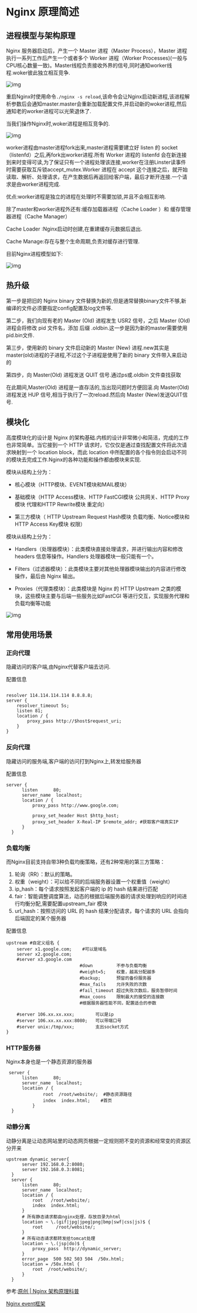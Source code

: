 # Nginx 原理简述

## 进程模型与架构原理

Nginx 服务器启动后，产生一个 Master 进程（Master Process），Master 进程执行一系列工作后产生一个或者多个 Worker 进程（Worker Processes)(一般与CPU核心数量一致)。Master线程负责接收外界的信号,同时通知worker线程.woker彼此独立相互竞争.

![img](https://imgconvert.csdnimg.cn/aHR0cHM6Ly9tbWJpei5xcGljLmNuL3N6X21tYml6X3BuZy9IVjR5VEk2UGpiSlJndklEOHlLTG9RbzJsdkIycFVZTFYxMHdOeUN1dDM3Z1VTN0FiQVNQaWJsa2lhdkFXMHdGaWNnSk10b3ZpY2oxVDRXdVpaajNVMGliNmVBLzY0MA?x-oss-process=image/format,png)

重启Nginx时使用命令`./nginx -s reload`,该命令会让Nginx启动新进程,该进程解析参数后会通知master.master会重新加载配置文件,并启动新的woker进程,然后通知老的worker进程可以光荣退休了.

当我们操作Nginx时,woker进程是相互竞争的.

![img](https://imgconvert.csdnimg.cn/aHR0cHM6Ly9tbWJpei5xcGljLmNuL3N6X21tYml6X3BuZy9IVjR5VEk2UGpiSlJndklEOHlLTG9RbzJsdkIycFVZTHdJdERLdXRETGlieUdWdUlzeWlhWnU0VG5pY2w1ZHNzckFhbHpSTll3aWM5aE1WeVkwSE5UdGNGSkEvNjQw?x-oss-process=image/format,png)

worker进程由master进程fork出来,master进程需要建立好 listen 的 socket（listenfd）之后,再fork出worker进程.所有 Worker 进程的 listenfd 会在新连接到来时变得可读,为了保证只有一个进程处理该连接,worker在注册Linster读事件时需要获取互斥锁accept_mutex.Worker 进程在 accept 这个连接之后，就开始读取、解析、处理请求，在产生数据后再返回给客户端，最后才断开连接.一个请求是由worker进程完成.

优点:worker进程是独立的进程在处理时不需要加锁,并且不会相互影响.

除了master和worker进程外还有:缓存加载器进程（Cache Loader ）和 缓存管理器进程（Cache Manager）

Cache Loader :Nginx启动时创建,在重建缓存元数据后退出.

Cache Manage:存在与整个生命周期,负责对缓存进行管理.

目前Nginx进程模型如下:

![img](https://imgconvert.csdnimg.cn/aHR0cHM6Ly9tbWJpei5xcGljLmNuL3N6X21tYml6X3BuZy9IVjR5VEk2UGpiSlJndklEOHlLTG9RbzJsdkIycFVZTHdtN284dE90aWFKRWJwaHZ5RmhCVUVEV2hpYllzSU1ja0lsaWJrNVJyc2Q1NGVyaWNjOWJ5MkpYc1EvNjQw?x-oss-process=image/format,png)

## 热升级

第一步是把旧的 Nginx binary 文件替换为新的,但是通常替换binary文件不够,新编译的文件必须要指定config配置及log文件等.

第二步，我们向现有老的 Master (Old) 进程发生  USR2 信号，之后 Master (Old) 进程会将修改 pid 文件名，添加 后缀 .oldbin.这一步是因为新的master需要使用pid.bin文件.

第三步，使用新的 binary 文件启动新的 Master (New) 进程.new其实是master(old)进程的子进程,不过这个子进程是使用了新的 binary 文件带入来启动的

第四步，向 Master(Old)  进程发送 QUIT 信号.通过ps或.oldbin 文件查找获取

在此期间,Master(Old)  进程是一直存活的,当出现问题时方便回滚.向 Master(Old)  进程发送 HUP 信号,相当于执行了一次reload.然后向 Master (New)发送QUIT信号.

## 模块化

高度模块化的设计是 Nginx 的架构基础.内核的设计非常微小和简洁，完成的工作也非常简单。当它接到一个 HTTP 请求时，它仅仅是通过查找配置文件将此次请求映射到一个 location block，而此 location 中所配置的各个指令则会启动不同的模块去完成工作.Nginx的各种功能和操作都由模块来实现.

模块从结构上分为：

- 核心模块（HTTP模块、EVENT模块和MAIL模块）

- 基础模块（HTTP Access模块、HTTP FastCGI模块 公共网关、HTTP Proxy模块 代理和HTTP Rewrite模块 重定向）

- 第三方模块（ HTTP Upstream Request Hash模块 负载均衡、Notice模块和HTTP Access Key模块 权限）

模块从结构上分为：

- Handlers（处理器模块）：此类模块直接处理请求，并进行输出内容和修改 headers 信息等操作。Handlers 处理器模块一般只能有一个。

- Filters（过滤器模块）：此类模块主要对其他处理器模块输出的内容进行修改操作，最后由 Nginx 输出。

- Proxies（代理类模块）：此类模块是 Nginx 的 HTTP Upstream 之类的模块，这些模块主要与后端一些服务比如FastCGI 等进行交互，实现服务代理和负载均衡等功能
  

![img](https://imgconvert.csdnimg.cn/aHR0cHM6Ly9tbWJpei5xcGljLmNuL3N6X21tYml6X3BuZy9IVjR5VEk2UGpiSlJndklEOHlLTG9RbzJsdkIycFVZTG51MnRtUWJ3T3pPVXpPMld0NkpubjF6Qmc3MExpYmgyVXYwRkRYdTNXTlREM1FlMzJ5RHdBaFEvNjQw?x-oss-process=image/format,png)

## 常用使用场景

### 正向代理

隐藏访问的客户端,由Nginx代替客户端去访问.

配置信息

```

resolver 114.114.114.114 8.8.8.8;
server {
	resolver_timeout 5s;
	listen 81;
	location / {
		proxy_pass http://$host$request_uri;
	}
}
```

### 反向代理

隐藏访问的服务端,客户端的访问打到Nginx上,转发给服务器

配置信息
```
server {
      listen      80;
      server_name  localhost;
      location / {
          proxy_pass http://www.google.com;

          proxy_set_header Host $http_host;
          proxy_set_header X-Real-IP $remote_addr; #获取客户端真实IP
      }
  }
```

### 负载均衡

而Nginx目前支持自带3种负载均衡策略，还有2种常用的第三方策略：

1. 轮询（RR）：默认的策略。
2. 权重（weight）：可以给不同的后端服务器设置一个权重值（weight）
3. ip_hash：每个请求按照发起客户端的 ip 的 hash 结果进行匹配
4. fair：智能调整调度算法，动态的根据后端服务器的请求处理到响应的时间进行均衡分配,需要配置upstream_fair 模块
5. url_hash：按照访问的 URL 的 hash 结果分配请求，每个请求的 URL 会指向后端固定的某个服务器

配置信息
```
upstream #自定义组名 {
    server x1.google.com;    #可以是域名
    server x2.google.com;
    #server x3.google.com
                            #down         不参与负载均衡
                            #weight=5;    权重，越高分配越多
                            #backup;      预留的备份服务器
                            #max_fails    允许失败的次数
                            #fail_timeout 超过失败次数后，服务暂停时间
                            #max_coons    限制最大的接受的连接数
                            #根据服务器性能不同，配置适合的参数
    
    #server 106.xx.xx.xxx;        可以是ip
    #server 106.xx.xx.xxx:8080;   可以带端口号
    #server unix:/tmp/xxx;        支出socket方式
}

```

### HTTP服务器

Nginx本身也是一个静态资源的服务器

``` 
 server {
      listen      80;
      server_name  localhost;
      location / {
              root  /root/website/;  #静态资源路径
              index  index.html;	#首页
          }
  }
```

### 动静分离

动静分离是让动态网站里的动态网页根据一定规则把不变的资源和经常变的资源区分开来

```
upstream dynamic_server{
      server 192.168.0.2:8080;
      server 192.168.0.3:8081;
  }
  server {
      listen      80;
      server_name  localhost;
      location / {
          root   /root/website/;
          index  index.html;
      }
      # 所有静态请求都由nginx处理，存放目录为html
      location ~ \.(gif|jpg|jpeg|png|bmp|swf|css|js)$ {
          root     /root/website/;
      }
      # 所有动态请求都转发给tomcat处理
      location ~ \.(jsp|do)$ {
          proxy_pass  http://dynamic_server;
      }
      error_page  500 502 503 504  /50x.html;
      location = /50x.html {
          root  /root/website/;
      }
  }
```












参考:[原创 | Nginx 架构原理科普](https://blog.csdn.net/u013256816/article/details/105591839?ops_request_misc=%257B%2522request%255Fid%2522%253A%2522164991711016782094834010%2522%252C%2522scm%2522%253A%252220140713.130102334.pc%255Fblog.%2522%257D&request_id=164991711016782094834010&biz_id=0&utm_medium=distribute.pc_search_result.none-task-blog-2~blog~first_rank_ecpm_v1~rank_v31_ecpm-2-105591839.nonecase&utm_term=nginx&spm=1018.2226.3001.4450)

[Nginx event框架](https://cloud.tencent.com/developer/article/1387320)